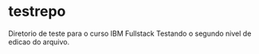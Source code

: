 # testrepo
Diretorio de teste para o curso IBM Fullstack
Testando o segundo nivel de edicao do arquivo.
